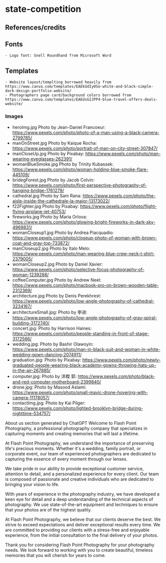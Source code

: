 # state-competition

## References/credits
## Fonts
    - Logo font: Snell Roundhand from Microsoft Word

## Templates
    - Website layout/templting borrowed heavily from https://www.canva.com/templates/EAEkUdIy0So-white-and-black-simple-dark-design-portfolio-website/
    - Photographers page card/background colors borrowed from https://www.canva.com/templates/EAEdsG2JPP4-blue-travel-offers-deals-website/

### Images
- heroImg.jpg Photo by Jean-Daniel Francoeur: https://www.pexels.com/photo/photo-of-a-man-using-a-black-camera-2799785/
- manOnStreet.jpg Photo by Kaique Rocha: https://www.pexels.com/photo/portrait-of-man-on-city-street-307847/
- manCloseUp.jpg Photo by Pixabay: https://www.pexels.com/photo/man-wearing-eyeglasses-262391/
- womanBlueSmoke.jpg Photo by Trinity Kubassek: https://www.pexels.com/photo/woman-holding-blue-smoke-flare-445109/
- bridegForest.jpg Photo by Jacob Colvin: https://www.pexels.com/photo/first-perspective-photography-of-hanging-bridge-1761279/
- cathedral.jpg Photo by Sam Rana: https://www.pexels.com/photo/the-aisle-inside-the-cathedrale-la-major-13173022/
- f22Fighter.jpg Photo by Pixabay: https://www.pexels.com/photo/flight-flying-airplane-jet-40753/
- fireworks.jpg Photo by Maria Orlova: https://www.pexels.com/photo/glowing-bright-fireworks-in-dark-sky-4969831/
- womanCloseup1.jpg Photo by Andrea Piacquadio: https://www.pexels.com/photo/closeup-photo-of-woman-with-brown-coat-and-gray-top-733872/
- manCloseup2.jpg Photo by Italo Melo: https://www.pexels.com/photo/man-wearing-blue-crew-neck-t-shirt-2379005/
- womanCloseup2.jpg Photo by Daniel Xavier: https://www.pexels.com/photo/selective-focus-photography-of-woman-1239288/
- coffeeComputer.jpg Photo by Andrew Neel: https://www.pexels.com/photo/macbook-pro-on-brown-wooden-table-2312369/
- architecture.jpg Photo by Denis Perekhrest: https://www.pexels.com/photo/low-angle-photography-of-cathedral-3234167/
- architectureSmall.jpg: Photo by 李进: https://www.pexels.com/photo/low-angle-photography-of-gray-spiral-building-3172740/
- concert.jpg: Photo by Harrison Haines: https://www.pexels.com/photo/people-standing-in-front-of-stage-3172566/
- wedding.jpg: Photo by Bashir Olawoyin: https://www.pexels.com/photo/man-in-black-suit-and-woman-in-white-wedding-gown-dancing-2074911/
- graduation.jpg: Photo by Pixabay: https://www.pexels.com/photo/newly-graduated-people-wearing-black-academy-gowns-throwing-hats-up-in-the-air-267885/
- computer.jpg: Photo by 洋榤 郭: https://www.pexels.com/photo/black-and-red-computer-motherboard-2399840/
- drone.jpg: Photo by Masood Aslami: https://www.pexels.com/photo/small-mavic-drone-hovering-with-camera-11178057/
- contactImg.jpg: Photo by Kai Pilger: https://www.pexels.com/photo/lighted-brooklyn-bridge-during-nighttime-534757/

About us section generated by ChatGPT
Welcome to Flash Point Photography, a professional photography company that specializes in capturing moments and creating memories that will last a lifetime.

At Flash Point Photography, we understand the importance of preserving life's precious moments. Whether it's a wedding, family portrait, or corporate event, our team of experienced photographers are dedicated to capturing the essence of every moment through our lenses.

We take pride in our ability to provide exceptional customer service, attention to detail, and a personalized experience for every client. Our team is composed of passionate and creative individuals who are dedicated to bringing your vision to life.

With years of experience in the photography industry, we have developed a keen eye for detail and a deep understanding of the technical aspects of photography. We use state-of-the-art equipment and techniques to ensure that your photos are of the highest quality.

At Flash Point Photography, we believe that our clients deserve the best. We strive to exceed expectations and deliver exceptional results every time. We are committed to providing our clients with a stress-free and enjoyable experience, from the initial consultation to the final delivery of your photos.

Thank you for considering Flash Point Photography for your photography needs. We look forward to working with you to create beautiful, timeless memories that you will cherish for years to come.
